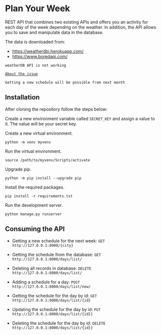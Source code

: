 # Plan Your Week

REST API that combines two existing APIs and offers you an activity for each day of the week depending on the weather. In addition, the API allows you to save and manipulate data in the database.


The data is downloaded from:
* https://weatherdbi.herokuapp.com/
* https://www.boredapi.com/


`weatherDB API is not working`

[`About the issue`](https://github.com/DB-db-dron/weatherDB/issues/12)

`Getting a new schedule will be possible from next month`


## Installation
After cloning the repository follow the steps below:

Create a new environment variable called `SECRET_KEY` and assign a value to it. The value will be your secret key.

Create a new virtual environment.
```
python -m venv myvenv
```
Run the virtual environment.
```
source /path/to/myvenv/Scripts/activate
```
Upgrade pip.
```
python -m pip install --upgrade pip
```
Install the required packages.
```
pip install -r requirements.txt
```
Run the development server.
```
python manage.py runserver
```

## Consuming the API

* Getting a new schedule for the next week:
  `GET http://127.0.0.1:8000/{city}`

* Getting the schedule from the database:
  `GET http://127.0.0.1:8000/days/list/`

* Deleting all records in database:
  `DELETE http://127.0.0.1:8000/days/list/`
  
* Adding a schedule for a day:
  `POST http://127.0.0.1:8000/days/list/new/`
  
* Getting the schedule for the day by id:
  `GET http://127.0.0.1:8000/days/list/{id}`
  
* Updating the schedule for the day by id:
  `PUT http://127.0.0.1:8000/days/list/{id}}`
  
* Deleting the schedule for the day by id:
  `DELETE http://127.0.0.1:8000/days/list/{id}}`
